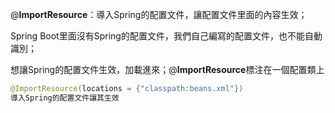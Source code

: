 @**ImportResource**：導入Spring的配置文件，讓配置文件里面的內容生效；

Spring Boot里面沒有Spring的配置文件，我們自己編寫的配置文件，也不能自動識別；

想讓Spring的配置文件生效，加載進來；@**ImportResource**標注在一個配置類上

```java
@ImportResource(locations = {"classpath:beans.xml"})
導入Spring的配置文件讓其生效
```